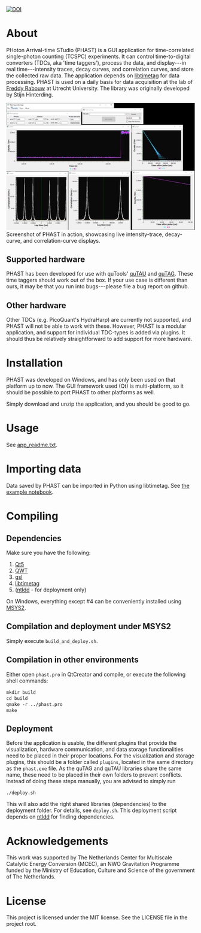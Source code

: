 [![DOI](https://zenodo.org/badge/DOI/10.5281/zenodo.4354144.svg)](https://doi.org/10.5281/zenodo.4354144)

# About
PHoton Arrival-time STudio (PHAST) is a GUI application for time-correlated single-photon counting (TCSPC) experiments. It can control time-to-digital converters (TDCs, aka 'time taggers'), process the data, and display---in real time---intensity traces, decay curves, and correlation curves, and store the collected raw data. The application depends on [libtimetag](https://github.com/rabouwlab/libtimetag) for data processing. PHAST is used on a daily basis for data acquisition at the lab of [Freddy Rabouw](https://www.uu.nl/medewerkers/FTRabouw) at Utrecht University. The library was originally developed by Stijn Hinterding.

![Screenshot of PHAST in action](images/example_image.png)
Screenshot of PHAST in action, showcasing live intensity-trace, decay-curve, and correlation-curve displays.

## Supported hardware
PHAST has been developed for use with quTools' [quTAU](https://www.qutools.com/quTAU/) and [quTAG](https://www.qutools.com/quTAG/). These time taggers should work out of the box. If your use case is different than ours, it may be that you run into bugs---please file a bug report on github.

## Other hardware
Other TDCs (e.g. PicoQuant's HydraHarp) are currently not supported, and PHAST will not be able to work with these. However, PHAST is a modular application, and support for individual TDC-types is added via plugins. It should thus be relatively straightforward to add support for more hardware.

# Installation
PHAST was developed on Windows, and has only been used on that platform up to now. The GUI framework used (Qt) is multi-platform, so it should be possible to port PHAST to other platforms as well.

Simply download and unzip the application, and you should be good to go.

# Usage
See [app_readme.txt](app_readme.txt).

# Importing data
Data saved by PHAST can be imported in Python using libtimetag. See [the example notebook](https://github.com/rabouwlab/libtimetag/blob/master/examples/libtimetag_example-notebook.ipynb).

# Compiling
## Dependencies
Make sure you have the following:
1) [Qt5](https://www.qt.io/)
2) [QWT](https://qwt.sourceforge.io/)
3) [gsl](https://www.gnu.org/software/gsl/)
4) [libtimetag](https://github.com/stijnhinterding/libtimetag)
5) ([ntldd](https://github.com/LRN/ntldd) - for deployment only)

On Windows, everything except #4 can be conveniently installed using [MSYS2](www.msys2.org).

## Compilation and deployment under MSYS2
Simply execute ``build_and_deploy.sh``.

## Compilation in other environments
Either open ``phast.pro`` in QtCreator and compile, or execute the following shell commands:

	mkdir build
	cd build
	qmake -r ../phast.pro
	make

## Deployment
Before the application is usable, the different plugins that provide the visualization, hardware communication, and data storage functionalities need to be placed in their proper locations. For the visualization and storage plugins, this should be a folder called ``plugins``, located in the same directory as the ``phast.exe`` file. As the quTAG and quTAU libraries share the same name, these need to be placed in their own folders to prevent conflicts. Instead of doing these steps manually, you are advised to simply run
	
	./deploy.sh
	
This will also add the right shared libraries (dependencies) to the deployment folder. For details, see ``deploy.sh``. This deployment script depends on [ntldd](https://github.com/LRN/ntldd) for finding dependencies.

# Acknowledgements
This work was supported by The Netherlands Center for Multiscale Catalytic Energy Conversion (MCEC), an NWO Gravitation Programme funded by the Ministry of Education, Culture and Science of the government of The Netherlands.

# License
This project is licensed under the MIT license. See the LICENSE file in the project root.

